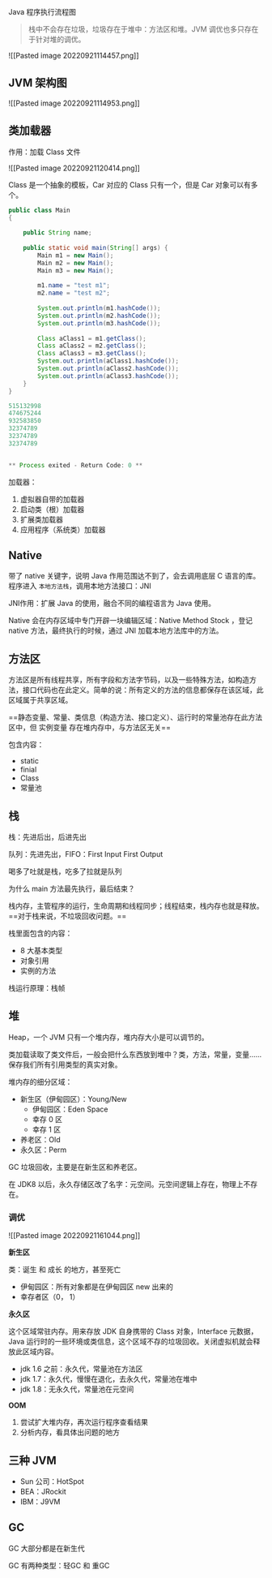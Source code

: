 Java 程序执行流程图

>栈中不会存在垃圾，垃圾存在于堆中：方法区和堆。JVM 调优也多只存在于针对堆的调优。

![[Pasted image 20220921114457.png]]

## JVM 架构图

![[Pasted image 20220921114953.png]]

## 类加载器

作用：加载 Class 文件

![[Pasted image 20220921120414.png]]

Class 是一个抽象的模板，Car 对应的 Class 只有一个，但是 Car 对象可以有多个。

```java
public class Main
{
    
    public String name;
    
    public static void main(String[] args) {
        Main m1 = new Main();
        Main m2 = new Main();
        Main m3 = new Main();
        
        m1.name = "test m1";
        m2.name = "test m2";
        
        System.out.println(m1.hashCode());
        System.out.println(m2.hashCode());
        System.out.println(m3.hashCode());
        
        Class aClass1 = m1.getClass();
        Class aClass2 = m2.getClass();
        Class aClass3 = m3.getClass();
        System.out.println(aClass1.hashCode());
        System.out.println(aClass2.hashCode());
        System.out.println(aClass3.hashCode());
    }
}
```

```java
515132998
474675244
932583850
32374789
32374789
32374789


** Process exited - Return Code: 0 **
```

加载器：

1. 虚拟器自带的加载器
2. 启动类（根）加载器
3. 扩展类加载器
4. 应用程序（系统类）加载器

## Native

带了 native 关键字，说明 Java 作用范围达不到了，会去调用底层 C 语言的库。程序进入 `本地方法栈`，调用本地方法接口：JNI

JNI作用：扩展 Java 的使用，融合不同的编程语言为 Java 使用。

Native 会在内存区域中专门开辟一块编辑区域：Native Method Stock ，登记 native 方法，最终执行的时候，通过 JNI 加载本地方法库中的方法。

## 方法区

方法区是所有线程共享，所有字段和方法字节码，以及一些特殊方法，如构造方法，接口代码也在此定义。简单的说：所有定义的方法的信息都保存在该区域，此区域属于共享区域。

==静态变量、常量、类信息（构造方法、接口定义）、运行时的常量池存在此方法区中，但 实例变量 存在堆内存中，与方法区无关==

包含内容：

* static
* finial
* Class
* 常量池

## 栈

栈：先进后出，后进先出

队列：先进先出，FIFO：First Input First Output


喝多了吐就是栈，吃多了拉就是队列

为什么 main 方法最先执行，最后结束？

栈内存，主管程序的运行，生命周期和线程同步；线程结束，栈内存也就是释放。==对于栈来说，不垃圾回收问题。==

栈里面包含的内容：

* 8 大基本类型
* 对象引用
* 实例的方法

栈运行原理：栈帧

## 堆

Heap，一个 JVM 只有一个堆内存，堆内存大小是可以调节的。

类加载读取了类文件后，一般会把什么东西放到堆中？类，方法，常量，变量……保存我们所有引用类型的真实对象。

堆内存的细分区域：

* 新生区（伊甸园区）：Young/New
	* 伊甸园区：Eden Space
	* 幸存 0 区
	* 幸存 1 区
* 养老区：Old
* 永久区：Perm

GC 垃圾回收，主要是在新生区和养老区。

在 JDK8 以后，永久存储区改了名字：元空间。元空间逻辑上存在，物理上不存在。

### 调优

![[Pasted image 20220921161044.png]]

**新生区**

类：诞生 和 成长 的地方，甚至死亡

* 伊甸园区：所有对象都是在伊甸园区 new 出来的
* 幸存者区（0， 1）

**永久区**

这个区域常驻内存。用来存放 JDK 自身携带的 Class 对象，Interface 元数据，Java 运行时的一些环境或类信息，这个区域不存的垃圾回收。关闭虚拟机就会释放此区域内容。

* jdk 1.6 之前：永久代，常量池在方法区
* jdk 1.7：永久代，慢慢在退化，去永久代，常量池在堆中
* jdk 1.8：无永久代，常量池在元空间

**OOM**

1. 尝试扩大堆内存，再次运行程序查看结果
2. 分析内存，看具体出问题的地方

## 三种 JVM

* Sun 公司：HotSpot
* BEA：JRockit
* IBM：J9VM

## GC

GC 大部分都是在新生代

GC 有两种类型：轻GC 和 重GC
